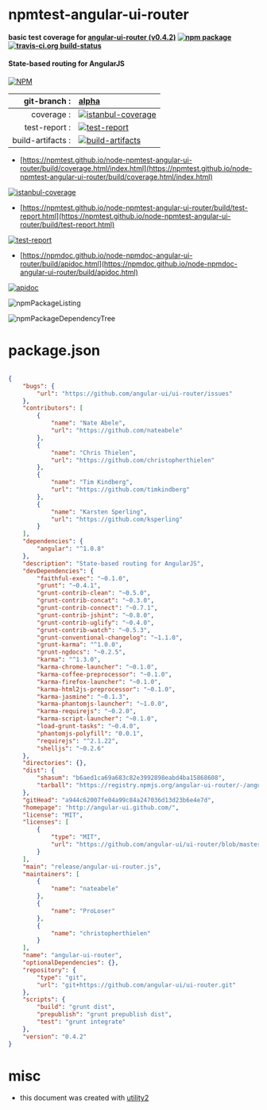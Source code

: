 # npmtest-angular-ui-router

#### basic test coverage for  [angular-ui-router (v0.4.2)](http://angular-ui.github.com/)  [![npm package](https://img.shields.io/npm/v/npmtest-angular-ui-router.svg?style=flat-square)](https://www.npmjs.org/package/npmtest-angular-ui-router) [![travis-ci.org build-status](https://api.travis-ci.org/npmtest/node-npmtest-angular-ui-router.svg)](https://travis-ci.org/npmtest/node-npmtest-angular-ui-router)

#### State-based routing for AngularJS

[![NPM](https://nodei.co/npm/angular-ui-router.png?downloads=true&downloadRank=true&stars=true)](https://www.npmjs.com/package/angular-ui-router)

| git-branch : | [alpha](https://github.com/npmtest/node-npmtest-angular-ui-router/tree/alpha)|
|--:|:--|
| coverage : | [![istanbul-coverage](https://npmtest.github.io/node-npmtest-angular-ui-router/build/coverage.badge.svg)](https://npmtest.github.io/node-npmtest-angular-ui-router/build/coverage.html/index.html)|
| test-report : | [![test-report](https://npmtest.github.io/node-npmtest-angular-ui-router/build/test-report.badge.svg)](https://npmtest.github.io/node-npmtest-angular-ui-router/build/test-report.html)|
| build-artifacts : | [![build-artifacts](https://npmtest.github.io/node-npmtest-angular-ui-router/glyphicons_144_folder_open.png)](https://github.com/npmtest/node-npmtest-angular-ui-router/tree/gh-pages/build)|

- [https://npmtest.github.io/node-npmtest-angular-ui-router/build/coverage.html/index.html](https://npmtest.github.io/node-npmtest-angular-ui-router/build/coverage.html/index.html)

[![istanbul-coverage](https://npmtest.github.io/node-npmtest-angular-ui-router/build/screenCapture.buildCi.browser.%252Ftmp%252Fbuild%252Fcoverage.lib.html.png)](https://npmtest.github.io/node-npmtest-angular-ui-router/build/coverage.html/index.html)

- [https://npmtest.github.io/node-npmtest-angular-ui-router/build/test-report.html](https://npmtest.github.io/node-npmtest-angular-ui-router/build/test-report.html)

[![test-report](https://npmtest.github.io/node-npmtest-angular-ui-router/build/screenCapture.buildCi.browser.%252Ftmp%252Fbuild%252Ftest-report.html.png)](https://npmtest.github.io/node-npmtest-angular-ui-router/build/test-report.html)

- [https://npmdoc.github.io/node-npmdoc-angular-ui-router/build/apidoc.html](https://npmdoc.github.io/node-npmdoc-angular-ui-router/build/apidoc.html)

[![apidoc](https://npmdoc.github.io/node-npmdoc-angular-ui-router/build/screenCapture.buildCi.browser.%252Ftmp%252Fbuild%252Fapidoc.html.png)](https://npmdoc.github.io/node-npmdoc-angular-ui-router/build/apidoc.html)

![npmPackageListing](https://npmtest.github.io/node-npmtest-angular-ui-router/build/screenCapture.npmPackageListing.svg)

![npmPackageDependencyTree](https://npmtest.github.io/node-npmtest-angular-ui-router/build/screenCapture.npmPackageDependencyTree.svg)



# package.json

```json

{
    "bugs": {
        "url": "https://github.com/angular-ui/ui-router/issues"
    },
    "contributors": [
        {
            "name": "Nate Abele",
            "url": "https://github.com/nateabele"
        },
        {
            "name": "Chris Thielen",
            "url": "https://github.com/christopherthielen"
        },
        {
            "name": "Tim Kindberg",
            "url": "https://github.com/timkindberg"
        },
        {
            "name": "Karsten Sperling",
            "url": "https://github.com/ksperling"
        }
    ],
    "dependencies": {
        "angular": "^1.0.8"
    },
    "description": "State-based routing for AngularJS",
    "devDependencies": {
        "faithful-exec": "~0.1.0",
        "grunt": "~0.4.1",
        "grunt-contrib-clean": "~0.5.0",
        "grunt-contrib-concat": "~0.3.0",
        "grunt-contrib-connect": "~0.7.1",
        "grunt-contrib-jshint": "~0.8.0",
        "grunt-contrib-uglify": "~0.4.0",
        "grunt-contrib-watch": "~0.5.3",
        "grunt-conventional-changelog": "~1.1.0",
        "grunt-karma": "^1.0.0",
        "grunt-ngdocs": "~0.2.5",
        "karma": "^1.3.0",
        "karma-chrome-launcher": "~0.1.0",
        "karma-coffee-preprocessor": "~0.1.0",
        "karma-firefox-launcher": "~0.1.0",
        "karma-html2js-preprocessor": "~0.1.0",
        "karma-jasmine": "~0.1.3",
        "karma-phantomjs-launcher": "~1.0.0",
        "karma-requirejs": "~0.2.0",
        "karma-script-launcher": "~0.1.0",
        "load-grunt-tasks": "~0.4.0",
        "phantomjs-polyfill": "0.0.1",
        "requirejs": "^2.1.22",
        "shelljs": "~0.2.6"
    },
    "directories": {},
    "dist": {
        "shasum": "b6aed1ca69a683c82e3992898eabd4ba15868608",
        "tarball": "https://registry.npmjs.org/angular-ui-router/-/angular-ui-router-0.4.2.tgz"
    },
    "gitHead": "a944c62007fe04a99c84a247036d13d23b6e4e7d",
    "homepage": "http://angular-ui.github.com/",
    "license": "MIT",
    "licenses": [
        {
            "type": "MIT",
            "url": "https://github.com/angular-ui/ui-router/blob/master/LICENSE"
        }
    ],
    "main": "release/angular-ui-router.js",
    "maintainers": [
        {
            "name": "nateabele"
        },
        {
            "name": "ProLoser"
        },
        {
            "name": "christopherthielen"
        }
    ],
    "name": "angular-ui-router",
    "optionalDependencies": {},
    "repository": {
        "type": "git",
        "url": "git+https://github.com/angular-ui/ui-router.git"
    },
    "scripts": {
        "build": "grunt dist",
        "prepublish": "grunt prepublish dist",
        "test": "grunt integrate"
    },
    "version": "0.4.2"
}
```



# misc
- this document was created with [utility2](https://github.com/kaizhu256/node-utility2)
